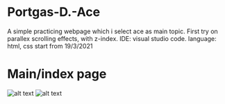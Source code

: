 # Portgas-D.-Ace
A simple practicing webpage which i select ace as main topic.
First try on parallex scrolling effects, with z-index.
IDE: visual studio code.
language: html, css
start from 19/3/2021



# Main/index page
![alt text](https://github.com/ting0608/Portgas-D.-Ace/blob/master/image/index1.jpg?raw=true)
![alt text](https://github.com/ting0608/Portgas-D.-Ace/blob/master/image/index2.jpg?raw=true)